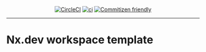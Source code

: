 <div style="text-align: center;">

[![CircleCI](https://dl.circleci.com/status-badge/img/gh/sebastiandg7/nx-workspace-template/tree/main.svg?style=svg)](https://dl.circleci.com/status-badge/redirect/gh/sebastiandg7/nx-workspace-template/tree/main)
[![ci](https://github.com/sebastiandg7/nx-workspace-template/actions/workflows/ci.yml/badge.svg)](https://github.com/sebastiandg7/nx-workspace-template/actions/workflows/ci.yml)
[![Commitizen friendly](https://img.shields.io/badge/commitizen-friendly-brightgreen.svg)](http://commitizen.github.io/cz-cli/)

</div>

<hr>

# Nx.dev workspace template

